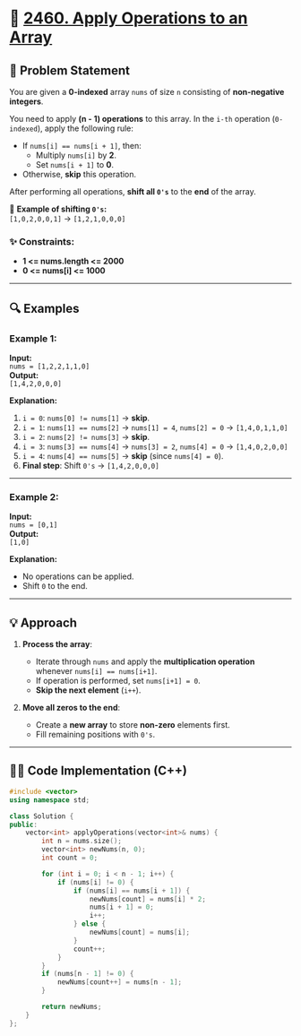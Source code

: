 # 🚀 [2460. Apply Operations to an Array](https://leetcode.com/problems/apply-operations-to-an-array/)

## 📜 Problem Statement

You are given a **0-indexed** array `nums` of size `n` consisting of **non-negative integers**.

You need to apply **(n - 1) operations** to this array. In the `i-th` operation (`0-indexed`), apply the following rule:

- If `nums[i] == nums[i + 1]`, then:
  - Multiply `nums[i]` by **2**.
  - Set `nums[i + 1]` to **0**.
- Otherwise, **skip** this operation.

After performing all operations, **shift all `0's`** to the **end** of the array.

🔹 **Example of shifting `0's`:**  
  `[1,0,2,0,0,1]` → `[1,2,1,0,0,0]`

### ✨ Constraints:
- **1 <= nums.length <= 2000**
- **0 <= nums[i] <= 1000**

---

## 🔍 Examples

### Example 1:
**Input:**  
`nums = [1,2,2,1,1,0]`  
**Output:**  
`[1,4,2,0,0,0]`  

**Explanation:**  
1. `i = 0`: `nums[0] != nums[1]` → **skip**.
2. `i = 1`: `nums[1] == nums[2]` → `nums[1] = 4`, `nums[2] = 0` → `[1,4,0,1,1,0]`
3. `i = 2`: `nums[2] != nums[3]` → **skip**.
4. `i = 3`: `nums[3] == nums[4]` → `nums[3] = 2`, `nums[4] = 0` → `[1,4,0,2,0,0]`
5. `i = 4`: `nums[4] == nums[5]` → **skip** (since `nums[4] = 0`).
6. **Final step**: Shift `0's` → `[1,4,2,0,0,0]`

---

### Example 2:
**Input:**  
`nums = [0,1]`  
**Output:**  
`[1,0]`  

**Explanation:**  
- No operations can be applied.
- Shift `0` to the end.

---

## 💡 Approach

1. **Process the array**:
   - Iterate through `nums` and apply the **multiplication operation** whenever `nums[i] == nums[i+1]`.
   - If operation is performed, set `nums[i+1] = 0`.
   - **Skip the next element** (`i++`).

2. **Move all zeros to the end**:
   - Create a **new array** to store **non-zero** elements first.
   - Fill remaining positions with `0's`.

---

## 👨‍💻 Code Implementation (C++)

```cpp
#include <vector>
using namespace std;

class Solution {
public:
    vector<int> applyOperations(vector<int>& nums) {
        int n = nums.size();
        vector<int> newNums(n, 0); 
        int count = 0;

        for (int i = 0; i < n - 1; i++) {
            if (nums[i] != 0) {
                if (nums[i] == nums[i + 1]) {
                    newNums[count] = nums[i] * 2; 
                    nums[i + 1] = 0;
                    i++; 
                } else {
                    newNums[count] = nums[i]; 
                }
                count++;
            }
        }
        if (nums[n - 1] != 0) {
            newNums[count++] = nums[n - 1];
        }

        return newNums;
    }
};
